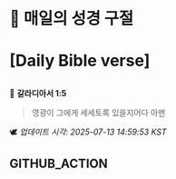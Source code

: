 # 🙏 매일의 성경 구절
# [Daily Bible verse]
##
<!-- START_BIBLE_VERSE -->
📖 **갈라디아서 1:5**
> 영광이 그에게 세세토록 있을지어다 아멘

🕊️ _업데이트 시각: 2025-07-13 14:59:53 KST_
  <!-- END_BIBLE_VERSE -->
## GITHUB_ACTION
